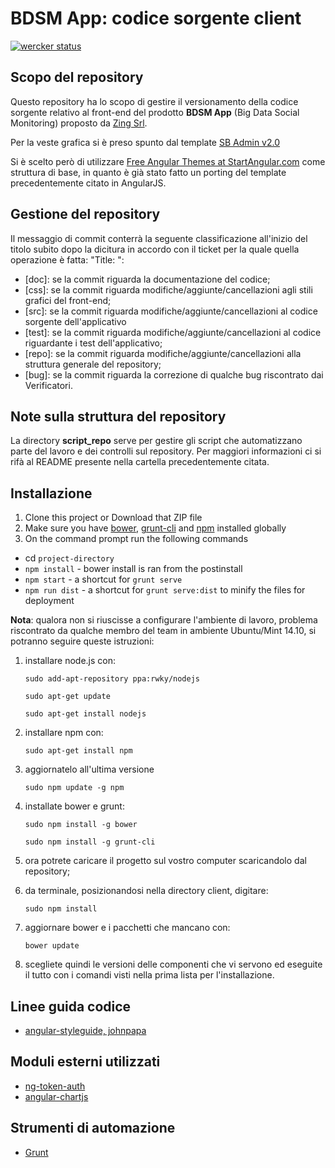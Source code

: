 # BDSM App: codice sorgente client
[![wercker status](https://app.wercker.com/status/01066e918fb09394e3063dcc9edcbca6/m "wercker status")](https://app.wercker.com/project/bykey/01066e918fb09394e3063dcc9edcbca6)

## Scopo del repository

Questo repository ha lo scopo di gestire il versionamento della codice sorgente relativo al front-end del prodotto **BDSM App** (Big Data Social Monitoring) proposto da [Zing Srl](http://www.zing-store.com/it/#index).

Per la veste grafica si è preso spunto dal template [SB Admin v2.0](http://startbootstrap.com/template-overviews/sb-admin-2/)

Si è scelto però di utilizzare [Free Angular Themes at StartAngular.com](http://www.startangular.com/) come struttura di base, in quanto è già stato fatto un porting del template precedentemente citato in AngularJS.

## Gestione del repository

Il messaggio di commit conterrà la seguente classificazione all'inizio del titolo subito dopo la dicitura in accordo con il ticket per la quale quella operazione è fatta: "Title: ":

- [doc]: se la commit riguarda la documentazione del codice;
- [css]: se la commit riguarda modifiche/aggiunte/cancellazioni agli stili grafici del front-end;
- [src]: se la commit riguarda modifiche/aggiunte/cancellazioni al codice sorgente dell'applicativo
- [test]: se la commit riguarda modifiche/aggiunte/cancellazioni al codice riguardante i test dell'applicativo;
- [repo]: se la commit riguarda modifiche/aggiunte/cancellazioni alla struttura generale del repository;
- [bug]: se la commit riguarda la correzione di qualche bug riscontrato dai Verificatori.

## Note sulla struttura del repository

La directory **script_repo** serve per gestire gli script che automatizzano parte del lavoro e dei controlli sul repository. Per maggiori informazioni ci si rifà al README presente nella cartella precedentemente citata.

## Installazione
1. Clone this project or Download that ZIP file
2. Make sure you have [bower](http://bower.io/), [grunt-cli](https://www.npmjs.com/package/grunt-cli) and  [npm](https://www.npmjs.org/) installed globally
3. On the command prompt run the following commands
- cd `project-directory`
- `npm install` - bower install is ran from the postinstall
- `npm start` - a shortcut for `grunt serve`
- `npm run dist` - a shortcut for `grunt serve:dist` to minify the files for deployment

**Nota**: qualora non si riuscisse a configurare l'ambiente di lavoro, problema riscontrato da qualche membro del team in ambiente Ubuntu/Mint 14.10, si potranno seguire queste istruzioni:

1. installare node.js con:

	`sudo add-apt-repository ppa:rwky/nodejs`
	
	`sudo apt-get update`
	
	`sudo apt-get install nodejs`
2. installare npm con:

	`sudo apt-get install npm`
3. aggiornatelo all'ultima versione

	`sudo npm update -g npm`
4. installate bower e grunt:

	`sudo npm install -g bower`

	`sudo npm install -g grunt-cli`
5. ora potrete caricare il progetto sul vostro computer scaricandolo dal repository;
6. da terminale, posizionandosi nella directory client, digitare:

	`sudo npm install`
7. aggiornare bower e i pacchetti che mancano con:

	`bower update`
8. scegliete quindi le versioni delle componenti che vi servono ed eseguite il tutto con i comandi visti nella prima lista per l'installazione.


## Linee guida codice
- [angular-styleguide, johnpapa](https://github.com/johnpapa/angular-styleguide)

## Moduli esterni utilizzati

- [ng-token-auth](https://github.com/lynndylanhurley/ng-token-auth)
- [angular-chartjs](https://github.com/jtblin/angular-chart.js)

## Strumenti di automazione

- [Grunt](http://gruntjs.com/)
